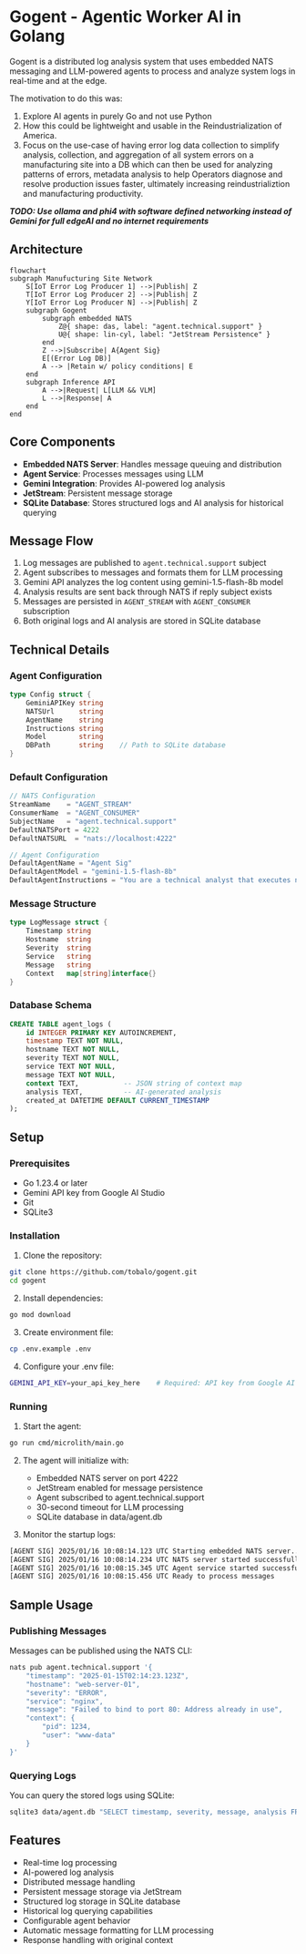 # Gogent - Agentic Worker AI in Golang

Gogent is a distributed log analysis system that uses embedded NATS messaging and LLM-powered agents to process and analyze system logs in real-time and at the edge.

The motivation to do this was:
1. Explore AI agents in purely Go and not use Python
2. How this could be lightweight and usable in the Reindustrialization of America.
3. Focus on the use-case of having error log data collection to simplify analysis, collection, and aggregation of all system errors on a manufacturing site into a DB which can then be used for analyzing patterns of errors, metadata analysis to help Operators diagnose and resolve production issues faster, ultimately increasing reindustrializtion and manufacturing productivity.

***TODO: Use ollama and phi4 with software defined networking instead of Gemini for full edgeAI and no internet requirements***

## Architecture

```mermaid
flowchart
subgraph Manufucturing Site Network
    S[IoT Error Log Producer 1] -->|Publish| Z
    T[IoT Error Log Producer 2] -->|Publish| Z
    Y[IoT Error Log Producer N] -->|Publish| Z
    subgraph Gogent
        subgraph embedded NATS
            Z@{ shape: das, label: "agent.technical.support" }
            U@{ shape: lin-cyl, label: "JetStream Persistence" }
        end
        Z -->|Subscribe| A{Agent Sig}
        E[(Error Log DB)]
        A --> |Retain w/ policy conditions| E
    end
    subgraph Inference API
        A -->|Request| L[LLM && VLM]
        L -->|Response| A
    end
end
```

## Core Components

- **Embedded NATS Server**: Handles message queuing and distribution
- **Agent Service**: Processes messages using LLM
- **Gemini Integration**: Provides AI-powered log analysis
- **JetStream**: Persistent message storage
- **SQLite Database**: Stores structured logs and AI analysis for historical querying

## Message Flow

1. Log messages are published to `agent.technical.support` subject
2. Agent subscribes to messages and formats them for LLM processing
3. Gemini API analyzes the log content using gemini-1.5-flash-8b model
4. Analysis results are sent back through NATS if reply subject exists
5. Messages are persisted in `AGENT_STREAM` with `AGENT_CONSUMER` subscription
6. Both original logs and AI analysis are stored in SQLite database

## Technical Details

### Agent Configuration

```go
type Config struct {
    GeminiAPIKey string
    NATSUrl      string
    AgentName    string
    Instructions string
    Model        string
    DBPath       string    // Path to SQLite database
}
```

### Default Configuration
```go
// NATS Configuration
StreamName    = "AGENT_STREAM"
ConsumerName  = "AGENT_CONSUMER"
SubjectName   = "agent.technical.support"
DefaultNATSPort = 4222
DefaultNATSURL  = "nats://localhost:4222"

// Agent Configuration
DefaultAgentName = "Agent Sig"
DefaultAgentModel = "gemini-1.5-flash-8b"
DefaultAgentInstructions = "You are a technical analyst that executes natural language reporting from technical information and raw SIGINT data. Analyze system logs and provide concise, actionable insights."
```

### Message Structure
```go
type LogMessage struct {
    Timestamp string
    Hostname  string
    Severity  string
    Service   string
    Message   string
    Context   map[string]interface{}
}
```

### Database Schema
```sql
CREATE TABLE agent_logs (
    id INTEGER PRIMARY KEY AUTOINCREMENT,
    timestamp TEXT NOT NULL,
    hostname TEXT NOT NULL,
    severity TEXT NOT NULL,
    service TEXT NOT NULL,
    message TEXT NOT NULL,
    context TEXT,           -- JSON string of context map
    analysis TEXT,          -- AI-generated analysis
    created_at DATETIME DEFAULT CURRENT_TIMESTAMP
);
```

## Setup

### Prerequisites

- Go 1.23.4 or later
- Gemini API key from Google AI Studio
- Git
- SQLite3

### Installation

1. Clone the repository:
```bash
git clone https://github.com/tobalo/gogent.git
cd gogent
```

2. Install dependencies:
```bash
go mod download
```

3. Create environment file:
```bash
cp .env.example .env
```

4. Configure your .env file:
```sh
GEMINI_API_KEY=your_api_key_here    # Required: API key from Google AI Studio
```

### Running

1. Start the agent:
```bash
go run cmd/microlith/main.go
```

2. The agent will initialize with:
   - Embedded NATS server on port 4222
   - JetStream enabled for message persistence
   - Agent subscribed to agent.technical.support
   - 30-second timeout for LLM processing
   - SQLite database in data/agent.db

3. Monitor the startup logs:
```sh
[AGENT SIG] 2025/01/16 10:08:14.123 UTC Starting embedded NATS server...
[AGENT SIG] 2025/01/16 10:08:14.234 UTC NATS server started successfully
[AGENT SIG] 2025/01/16 10:08:15.345 UTC Agent service started successfully
[AGENT SIG] 2025/01/16 10:08:15.456 UTC Ready to process messages
```

## Sample Usage

### Publishing Messages

Messages can be published using the NATS CLI:

```bash
nats pub agent.technical.support '{
    "timestamp": "2025-01-15T02:14:23.123Z",
    "hostname": "web-server-01",
    "severity": "ERROR",
    "service": "nginx",
    "message": "Failed to bind to port 80: Address already in use",
    "context": {
        "pid": 1234,
        "user": "www-data"
    }
}'
```

### Querying Logs

You can query the stored logs using SQLite:

```bash
sqlite3 data/agent.db "SELECT timestamp, severity, message, analysis FROM agent_logs WHERE severity = 'ERROR' ORDER BY timestamp DESC LIMIT 5;"
```

## Features

- Real-time log processing
- AI-powered log analysis
- Distributed message handling
- Persistent message storage via JetStream
- Structured log storage in SQLite database
- Historical log querying capabilities
- Configurable agent behavior
- Automatic message formatting for LLM processing
- Response handling with original context